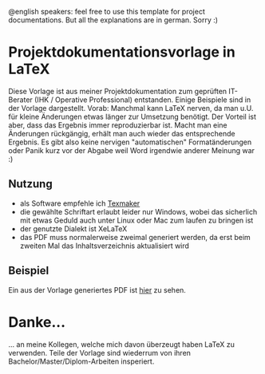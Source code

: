 @english speakers: feel free to use this template for project documentations. But all the explanations are in german. Sorry :)

# Projektdokumentationsvorlage in LaTeX
Diese Vorlage ist aus meiner Projektdokumentation zum geprüften IT-Berater (IHK / Operative Professional) entstanden. Einige Beispiele sind in der Vorlage dargestellt. Vorab: Manchmal kann LaTeX nerven, da man u.U. für kleine Änderungen etwas länger zur Umsetzung benötigt. Der Vorteil ist aber, dass das Ergebnis immer reproduzierbar ist. Macht man eine Änderungen rückgängig, erhält man auch wieder das entsprechende Ergebnis. Es gibt also keine nervigen "automatischen" Formatänderungen oder Panik kurz vor der Abgabe weil Word irgendwie anderer Meinung war :)

## Nutzung
* als Software empfehle ich [Texmaker](https://www.xm1math.net/texmaker/)
* die gewählte Schriftart erlaubt leider nur Windows, wobei das sicherlich mit etwas Geduld auch unter Linux oder Mac zum laufen zu bringen ist
* der genutzte Dialekt ist XeLaTeX
* das PDF muss normalerweise zweimal generiert werden, da erst beim zweiten Mal das Inhaltsverzeichnis aktualisiert wird

## Beispiel
Ein aus der Vorlage generiertes PDF ist [hier](index.pdf) zu sehen.

# Danke...
... an meine Kollegen, welche mich davon überzeugt haben LaTeX zu verwenden. Teile der Vorlage sind wiederrum von ihren Bachelor/Master/Diplom-Arbeiten insperiert.
